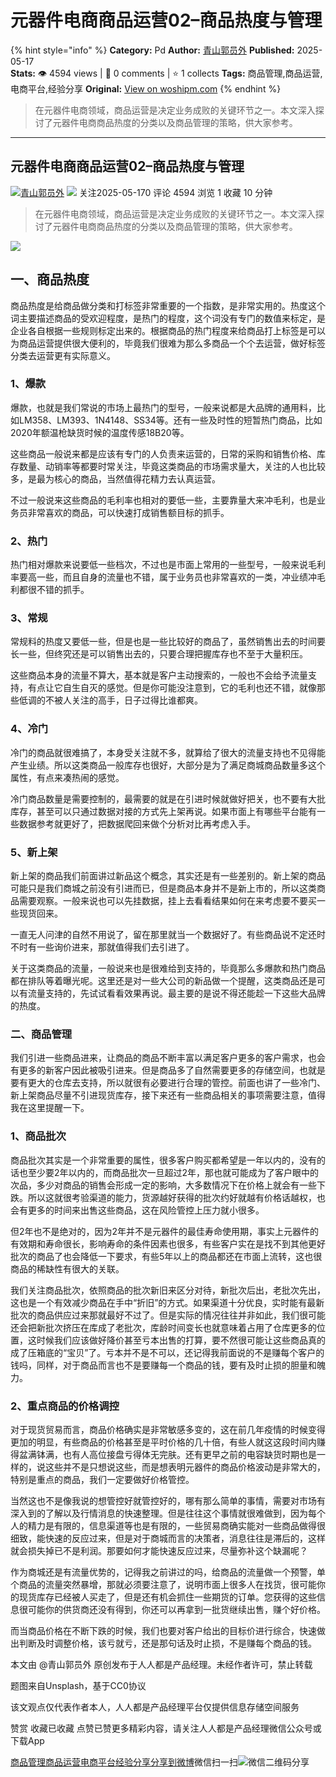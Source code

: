 # 元器件电商商品运营02–商品热度与管理
{% hint style="info" %}
**Category:** Pd
**Author:** [青山郭员外](https://www.woshipm.com/u/1621164)
**Published:** 2025-05-17  
**Stats:** 👁️ 4594 views | 💬 0 comments | ⭐ 1 collects
**Tags:** 商品管理,商品运营,电商平台,经验分享
**Original:** [View on woshipm.com](https://www.woshipm.com/pd/6217719.html)
{% endhint %}
> 在元器件电商领域，商品运营是决定业务成败的关键环节之一。本文深入探讨了元器件电商商品热度的分类以及商品管理的策略，供大家参考。

---

## 元器件电商商品运营02–商品热度与管理

[![](https://static.woshipm.com/view/woshipm_api_def_20250421135848_6448.jpg?imageView2/1/w/72/h/72/q/100)](https://www.woshipm.com/u/1621164)[青山郭员外](https://www.woshipm.com/u/1621164) ![](https://static.woshipm.com/tag/1101_1@2x.png) 关注2025-05-170 评论 4594 浏览 1 收藏 10 分钟

> 在元器件电商领域，商品运营是决定业务成败的关键环节之一。本文深入探讨了元器件电商商品热度的分类以及商品管理的策略，供大家参考。

![](https://image.woshipm.com/2023/04/13/080cf286-d9e0-11ed-8d63-00163e0b5ff3.jpg)

## 一、商品热度

商品热度是给商品做分类和打标签非常重要的一个指数，是非常实用的。热度这个词主要描述商品的受欢迎程度，是热门的程度，这个词没有专门的数值来标定，是企业各自根据一些规则标定出来的。根据商品的热门程度来给商品打上标签是可以为商品运营提供很大便利的，毕竟我们很难为那么多商品一个个去运营，做好标签分类去运营更有实际意义。

### 1、爆款

爆款，也就是我们常说的市场上最热门的型号，一般来说都是大品牌的通用料，比如LM358、LM393、1N4148、SS34等。还有一些及时性的短暂热门商品，比如2020年额温枪缺货时候的温度传感18B20等。

这些商品一般说来都是应该有专门的人负责来运营的，日常的采购和销售价格、库存数量、动销率等都要时常关注，毕竟这类商品的市场需求量大，关注的人也比较多，是最为核心的商品，当然值得花精力去认真运营。

不过一般说来这些商品的毛利率也相对的要低一些，主要靠量大来冲毛利，也是业务员非常喜欢的商品，可以快速打成销售额目标的抓手。

### 2、热门

热门相对爆款来说要低一些档次，不过也是市面上常用的一些型号，一般来说毛利率要高一些，而且自身的流量也不错，属于业务员也非常喜欢的一类，冲业绩冲毛利都很不错的抓手。

### 3、常规

常规料的热度又要低一些，但是也是一些比较好的商品了，虽然销售出去的时间要长一些，但终究还是可以销售出去的，只要合理把握库存也不至于大量积压。

这些商品本身的流量不算大，基本就是客户主动搜索的，一般也不会给予流量支持，有点让它自生自灭的感觉。但是你可能没注意到，它的毛利也还不错，就像那些低调的不被人关注的高手，日子过得比谁都爽。

### 4、冷门

冷门的商品就很难搞了，本身受关注就不多，就算给了很大的流量支持也不见得能产生业绩。所以这类商品一般库存也很好，大部分是为了满足商城商品数量多这个属性，有点来凑热闹的感觉。

冷门商品数量是需要控制的，最需要的就是在引进时候就做好把关，也不要有大批库存，甚至可以只通过数据对接的方式先上架再说。如果市面上有哪些平台能有一些数据参考就更好了，把数据爬回来做个分析对比再考虑入手。

### 5、新上架

新上架的商品我们前面讲过新品这个概念，其实还是有一些差别的。新上架的商品可能只是我们商城之前没有引进而已，但是商品本身并不是新上市的，所以这类商品需要观察。一般来说也可以先挂数据，挂上去看看结果如何在来考虑要不要买一些现货回来。

一直无人问津的自然不用说了，留在那里就当一个数据好了。有些商品说不定还时不时有一些询价进来，那就值得我们去引进了。

关于这类商品的流量，一般说来也是很难给到支持的，毕竟那么多爆款和热门商品都在排队等着曝光呢。这里还是对一些大公司的新品做一个提醒，这类商品还是可以有流量支持的，先试试看看效果再说。最主要的是说不得还能趁一下这些大品牌的热度。

### 二、商品管理

我们引进一些商品进来，让商品的商品不断丰富以满足客户更多的客户需求，也会有更多的新客户因此被吸引进来。但是商品多了自然需要更多的存储空间，也就是要有更大的仓库去支持，所以就很有必要进行合理的管控。前面也讲了一些冷门、新上架商品尽量不引进现货库存，接下来还有一些商品相关的事项需要注意，值得我在这里提醒一下。

### 1、商品批次

商品批次其实是一个非常重要的属性，很多客户购买都希望是一年以内的，没有的话也至少要2年以内的，而商品批次一旦超过2年，那也就可能成为了客户眼中的次品，多少对商品的销售会形成一定的影响，大多数情况下在价格上就会有一些下跌。所以这就很考验渠道的能力，货源越好获得的批次约好就越有价格话越权，也会有更多的时间来出售这些商品，这在风险管控上压力就小很多。

但2年也不是绝对的，因为2年并不是元器件的最佳寿命使用期，事实上元器件的有效期和寿命很长，影响寿命的条件因素也很多，有些客户实在是找不到其他更好批次的商品了也会降低一下要求，有些5年以上的商品都还在市面上流转，这也很商品的稀缺性有很大的关联。

我们关注商品批次，依照商品的批次新旧来区分对待，新批次后出，老批次先出，这也是一个有效减少商品在手中“折旧”的方式。如果渠道十分优良，实时能有最新批次的商品供应过来那就最好不过了。但是实际的情况往往并非如此，我们很可能还会把新批次挤压在库成了老批次，库龄时间变长也就意味着占用了仓库更多的位置，这时候我们应该做好降价甚至亏本出售的打算，要不然很可能让这些商品真的成了压箱底的“宝贝”了。亏本并不是不可以，还记得我前面说的不是赚每个客户的钱吗，同样，对于商品而言也不是要赚每一个商品的钱，要有及时止损的胆量和魄力。

### 2、重点商品的价格调控

对于现货贸易而言，商品价格确实是非常敏感多变的，这在前几年疫情的时候变得更加的明显，有些商品的价格甚至是平时价格的几十倍，有些人就这这段时间内赚得盆满钵满，也有人高位接盘亏得体无完肤。还有更早之前的电容缺货时期也是一样的，说这些并不是只想说这些，而是想表明元器件的商品价格波动是非常大的，特别是重点的商品，我们一定要做好价格管控。

当然这也不是像我说的想管控好就管控好的，哪有那么简单的事情，需要对市场有深入到的了解以及行情消息的快速整理。但是往往这个事情就很难做到，因为每个人的精力是有限的，信息渠道等也是有限的，一些贸易商确实能对一些商品做得很细致，能快速的反应过来，但是对于商城而言的决策者，消息往往是滞后的，这样就会损失掉已不是利润。那要如何才能快速反应过来，尽量弥补这个缺漏呢？

作为商城还是有流量优势的，记得我之前讲过的吗，给商品的流量做一个预警，单个商品的流量突然暴增，那就必须要注意了，说明市面上很多人在找货，很可能你的现货库存已经被人买走了，但是还有机会抓住一些期货的订单。您获得的这些信息很可能你的供货商还没有得到，你还可以再拿到一批货继续出售，赚个好价格。

而当商品价格在不断下跌的时候，我们也要对客户给出的目标价进行综合，快速做出判断及时调整价格，该亏就亏，还是那句话及时止损，不是赚每个商品的钱。

本文由 @青山郭员外 原创发布于人人都是产品经理。未经作者许可，禁止转载

题图来自Unsplash，基于CC0协议

该文观点仅代表作者本人，人人都是产品经理平台仅提供信息存储空间服务

赞赏 收藏已收藏 点赞已赞更多精彩内容，请关注人人都是产品经理微信公众号或下载App

[商品管理](https://www.woshipm.com/tag/%e5%95%86%e5%93%81%e7%ae%a1%e7%90%86)[商品运营](https://www.woshipm.com/tag/%e5%95%86%e5%93%81%e8%bf%90%e8%90%a5)[电商平台](https://www.woshipm.com/tag/%e7%94%b5%e5%95%86%e5%b9%b3%e5%8f%b0)[经验分享](https://www.woshipm.com/tag/%e7%bb%8f%e9%aa%8c%e5%88%86%e4%ba%ab)[分享到微博](https://service.weibo.com/share/share.php?appkey=2775287854&title=元器件电商商品运营02–商品热度与管理&url=https://www.woshipm.com/pd/6217719.html&pic=https://image.woshipm.com/2023/04/13/080cf286-d9e0-11ed-8d63-00163e0b5ff3.jpg)微信扫一扫![微信二维码](https://api.pwmqr.com/qrcode/create/?url=https://www.woshipm.com/pd/6217719.html)分享